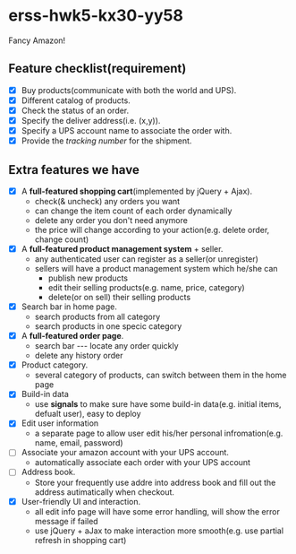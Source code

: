 # erss-hwk5-kx30-yy58

Fancy Amazon!

## Feature checklist(requirement)

- [x] Buy products(communicate with both the world and UPS).
- [x] Different catalog of products.
- [x] Check the status of an order.
- [x] Specify the deliver address(i.e. (x,y)).
- [x] Specify a UPS account name to associate the order with.
- [x] Provide the *tracking number* for the shipment.

## Extra features we have

- [x] A **full-featured shopping cart**(implemented by jQuery + Ajax).
    - check(& uncheck) any orders you want
    - can change the item count of each order dynamically
    - delete any order you don't need anymore
    - the price will change according to your action(e.g. delete order, change count)
- [x] A **full-featured product management system** + seller.
    - any authenticated user can register as a seller(or unregister)
    - sellers will have a product management system which he/she can 
        - publish new products
        - edit their selling products(e.g. name, price, category)
        - delete(or on sell) their selling products
- [x] Search bar in home page.
    - search products from all category
    - search products in one specic category
- [x] A **full-featured order page**.
    - search bar --- locate any order quickly
    - delete any history order
- [x] Product category.
    - several category of products, can switch between them in the home page
- [x] Build-in data
    - use **signals** to make sure have some build-in data(e.g. initial items, defualt user), easy to deploy
- [x] Edit user information
    - a separate page to allow user edit his/her personal infromation(e.g. name, email, password)
- [ ] Associate your amazon account with your UPS account.
    - automatically associate each order with your UPS account
- [ ] Address book.
    - Store your frequently use addre into address book and fill out the address autimatically when checkout.
- [x] User-friendly UI and interaction.
    - all edit info page will have some error handling, will show the error message if failed
    - use jQuery + aJax to make interaction more smooth(e.g. use partial refresh in shopping cart)